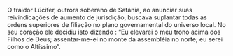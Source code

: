 ﻿O traidor Lúcifer, outrora soberano de Satânia, ao anunciar suas reivindicações de aumento de jurisdição, buscava suplantar todas as ordens superiores de filiação no plano governamental do universo local. No seu coração ele decidiu isto dizendo : “Eu elevarei o meu trono acima dos Filhos de Deus; assentar-me-ei no monte da assembléia no norte; eu serei como o Altíssimo”.